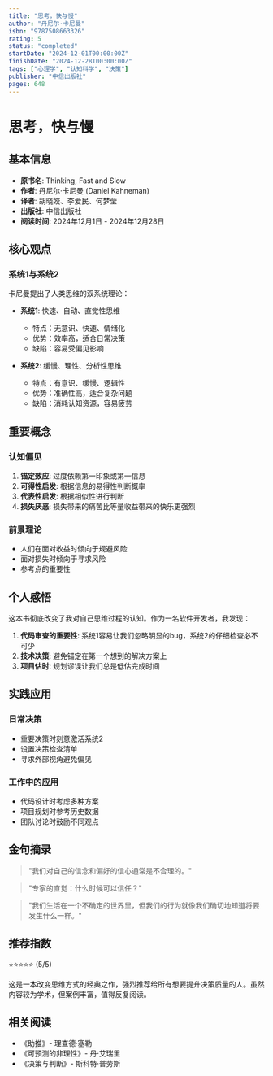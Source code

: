 ```yaml
---
title: "思考，快与慢"
author: "丹尼尔·卡尼曼"
isbn: "9787508663326"
rating: 5
status: "completed"
startDate: "2024-12-01T00:00:00Z"
finishDate: "2024-12-28T00:00:00Z"
tags: ["心理学", "认知科学", "决策"]
publisher: "中信出版社"
pages: 648
---
```


# 思考，快与慢

## 基本信息
- **原书名**: Thinking, Fast and Slow
- **作者**: 丹尼尔·卡尼曼 (Daniel Kahneman)
- **译者**: 胡晓姣、李爱民、何梦莹
- **出版社**: 中信出版社
- **阅读时间**: 2024年12月1日 - 2024年12月28日

## 核心观点

### 系统1与系统2
卡尼曼提出了人类思维的双系统理论：

- **系统1**: 快速、自动、直觉性思维
  - 特点：无意识、快速、情绪化
  - 优势：效率高，适合日常决策
  - 缺陷：容易受偏见影响

- **系统2**: 缓慢、理性、分析性思维
  - 特点：有意识、缓慢、逻辑性
  - 优势：准确性高，适合复杂问题
  - 缺陷：消耗认知资源，容易疲劳

## 重要概念

### 认知偏见
1. **锚定效应**: 过度依赖第一印象或第一信息
2. **可得性启发**: 根据信息的易得性判断概率
3. **代表性启发**: 根据相似性进行判断
4. **损失厌恶**: 损失带来的痛苦比等量收益带来的快乐更强烈

### 前景理论
- 人们在面对收益时倾向于规避风险
- 面对损失时倾向于寻求风险
- 参考点的重要性

## 个人感悟

这本书彻底改变了我对自己思维过程的认知。作为一名软件开发者，我发现：

1. **代码审查的重要性**: 系统1容易让我们忽略明显的bug，系统2的仔细检查必不可少
2. **技术决策**: 避免锚定在第一个想到的解决方案上
3. **项目估时**: 规划谬误让我们总是低估完成时间

## 实践应用

### 日常决策
- 重要决策时刻意激活系统2
- 设置决策检查清单
- 寻求外部视角避免偏见

### 工作中的应用
- 代码设计时考虑多种方案
- 项目规划时参考历史数据
- 团队讨论时鼓励不同观点

## 金句摘录

> "我们对自己的信念和偏好的信心通常是不合理的。"

> "专家的直觉：什么时候可以信任？"

> "我们生活在一个不确定的世界里，但我们的行为就像我们确切地知道将要发生什么一样。"

## 推荐指数
⭐⭐⭐⭐⭐ (5/5)

这是一本改变思维方式的经典之作，强烈推荐给所有想要提升决策质量的人。虽然内容较为学术，但案例丰富，值得反复阅读。

## 相关阅读
- 《助推》- 理查德·塞勒
- 《可预测的非理性》- 丹·艾瑞里
- 《决策与判断》- 斯科特·普劳斯
